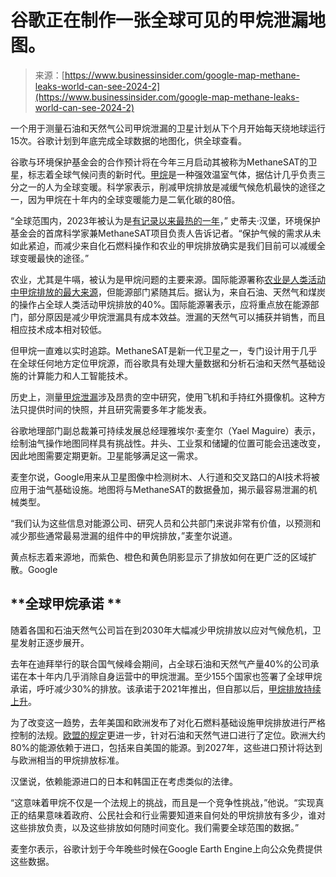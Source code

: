 <!--yml

category: 未分类

date: 2024-05-27 14:53:44

-->

# 谷歌正在制作一张全球可见的甲烷泄漏地图。

> 来源：[https://www.businessinsider.com/google-map-methane-leaks-world-can-see-2024-2](https://www.businessinsider.com/google-map-methane-leaks-world-can-see-2024-2)

一个用于测量石油和天然气公司甲烷泄漏的卫星计划从下个月开始每天绕地球运行15次。谷歌计划到年底完成全球数据的地图化，供全球查看。

谷歌与环境保护基金会的合作预计将在今年三月启动其被称为MethaneSAT的卫星，标志着全球气候问责的新时代。[甲烷](https://www.unep.org/news-and-stories/press-release/urgent-action-cut-methane-emissions-fossil-fuel-operations-essential#:~:text=Methane%20is%20a%20powerful%20greenhouse,agriculture%2C%20waste%20and%20fossil%20fuels.)是一种强效温室气体，据估计几乎负责三分之一的人为全球变暖。科学家表示，削减甲烷排放是减缓气候危机最快的途径之一，因为甲烷在十年内的全球变暖能力是二氧化碳的80倍。

“全球范围内，2023年被认为是[有记录以来最热的一年](https://www.businessinsider.com/world-hottest-year-ever-history-climate-crisis-2024-1)，” 史蒂夫·汉堡，环境保护基金会的首席科学家兼MethaneSAT项目负责人告诉记者。“保护气候的需求从未如此紧迫，而减少来自化石燃料操作和农业的甲烷排放确实是我们目前可以减缓全球变暖最快的途径。”

农业，尤其是牛嗝，被认为是甲烷问题的主要来源。国际能源署称[农业是人类活动中甲烷排放的最大来源](https://www.iea.org/reports/global-methane-tracker-2023/understanding-methane-emissions)，但能源部门紧随其后。据认为，来自石油、天然气和煤炭的操作占全球人类活动甲烷排放的40%。国际能源署表示，应将重点放在能源部门，部分原因是减少甲烷泄漏具有成本效益。泄漏的天然气可以捕获并销售，而且相应技术成本相对较低。

但甲烷一直难以实时追踪。MethaneSAT是新一代卫星之一，专门设计用于几乎在全球任何地方定位甲烷源，而谷歌具有处理大量数据和分析石油和天然气基础设施的计算能力和人工智能技术。

历史上，测量[甲烷泄漏](https://www.businessinsider.com/satellites-locate-source-of-methane-leaks-to-fight-climate-crisis-2022-7)涉及昂贵的空中研究，使用飞机和手持红外摄像机。这种方法只提供时间的快照，并且研究需要多年才能发表。

谷歌地理部门副总裁兼可持续发展总经理雅埃尔·麦奎尔（Yael Maguire）表示，绘制油气操作地图同样具有挑战性。井头、工业泵和储罐的位置可能会迅速改变，因此地图需要定期更新。卫星能够满足这一需求。

麦奎尔说，Google用来从卫星图像中检测树木、人行道和交叉路口的AI技术将被应用于油气基础设施。地图将与MethaneSAT的数据叠加，揭示最容易泄漏的机械类型。

“我们认为这些信息对能源公司、研究人员和公共部门来说非常有价值，以预测和减少那些通常最易泄漏的组件中的甲烷排放，”麦奎尔说道。

黄点标志着来源地，而紫色、橙色和黄色阴影显示了排放如何在更广泛的区域扩散。Google

## **全球甲烷承诺 **

随着各国和石油天然气公司旨在到2030年大幅减少甲烷排放以应对气候危机，卫星发射正逐步展开。

去年在迪拜举行的联合国气候峰会期间，占全球石油和天然气产量40%的公司承诺在本十年内几乎消除自身运营中的甲烷泄漏。至少155个国家也签署了全球甲烷承诺，呼吁减少30%的排放。该承诺于2021年推出，但自那以后，[甲烷排放持续上升](https://www.iea.org/reports/global-methane-tracker-2023)。

为了改变这一趋势，去年美国和欧洲发布了对化石燃料基础设施甲烷排放进行严格控制的法规。[欧盟的规定](https://ec.europa.eu/commission/presscorner/detail/en/ip_23_5776)更进一步，针对石油和天然气进口进行了定位。欧洲大约80%的能源依赖于进口，包括来自美国的能源。到2027年，这些进口预计将达到与欧洲相当的甲烷排放标准。

汉堡说，依赖能源进口的日本和韩国正在考虑类似的法律。

“这意味着甲烷不仅是一个法规上的挑战，而且是一个竞争性挑战，”他说。“实现真正的结果意味着政府、公民社会和行业需要知道来自何处的甲烷排放有多少，谁对这些排放负责，以及这些排放如何随时间变化。我们需要全球范围的数据。”

麦奎尔表示，谷歌计划于今年晚些时候在Google Earth Engine上向公众免费提供这些数据。
